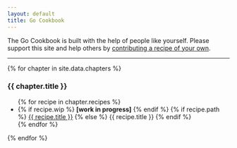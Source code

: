 ```yaml
---
layout: default
title: Go Cookbook
---
```


The Go Cookbook is built with the help of people like yourself.  Please support this site and help others by [contributing a recipe of your own](https://github.com/golangcookbook/golangcookbook.github.io#readme).

---

{% for chapter in site.data.chapters %}
### {{ chapter.title }}

  <ul>
  {% for recipe in chapter.recipes %}
    <li>
    {% if recipe.wip %}
      <strong>[work in progress]</strong>
    {% endif %}
    {% if recipe.path %}
      <a href="{{recipe.path}}">{{ recipe.title }}</a>
    {% else %}
      {{ recipe.title }}
    {% endif %}
    </li>
  {% endfor %}
  </ul>
{% endfor %}

